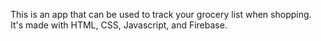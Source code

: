 This is an app that can be used to track your grocery list when shopping. It's made with HTML, CSS, Javascript, and Firebase.
